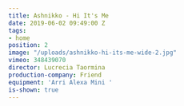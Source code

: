 ```yaml
---
title: Ashnikko - Hi It's Me
date: 2019-06-02 09:49:00 Z
tags:
- home
position: 2
image: "/uploads/ashnikko-hi-its-me-wide-2.jpg"
vimeo: 348439070
director: Lucrecia Taormina
production-company: Friend
equipment: 'Arri Alexa Mini '
is-shown: true
---
```


